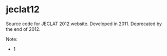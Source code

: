 jeclat12
========

Source code for JECLAT 2012 website. Developed in 2011. Deprecated by the end of 2012.

Note:
 * 1